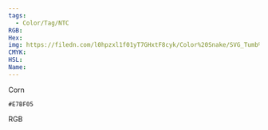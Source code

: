 ```yaml
---
tags:
  - Color/Tag/NTC
RGB:
Hex:
img: https://filedn.com/l0hpzxl1f01yT7GHxtF8cyk/Color%20Snake/SVG_Tumb%20Mass%20No%20Name/E7BF05.svg
CMYK:
HSL:
Name:
---
```

Corn
```palette
#E7BF05
```
RGB

